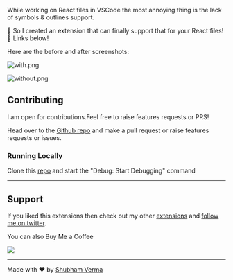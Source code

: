 While working on React files in VSCode the most annoying thing is the lack of symbols & outlines support.

🎉 So I created an extension that can finally support that for your React files!🎉
Links below!

Here are the before and after screenshots:

![with.png](https://cdn.hashnode.com/res/hashnode/image/upload/v1638578318646/mQqcc9dmi.png)

![without.png](https://cdn.hashnode.com/res/hashnode/image/upload/v1638578313783/mrVx5YR-2.png)

## Contributing

I am open for contributions.Feel free to raise features requests or PRS!

Head over to the [Github repo](https://github.com/ShubhamVerma1811/vscode-react-outline) and make a pull request or raise features requests or issues.

### Running Locally

Clone this [repo](https://github.com/ShubhamVerma1811/vscode-react-outline) and start the "Debug: Start Debugging" command

---

## Support

If you liked this extensions then check out my other [extensions](https://marketplace.visualstudio.com/publishers/ShubhamVerma18) and [follow me on twitter](https://shbm.fyi/tw).

You can also Buy Me a Coffee

<a href="https://www.buymeacoffee.com/shubhamverma" target="_blank" rel="nooperner noreferrer"><img src="https://img.buymeacoffee.com/button-api/?text=Buy me a coffee&emoji=&slug=shubhamverma&button_colour=55acee&font_colour=000000&font_family=Cookie&outline_colour=000000&coffee_colour=ffffff"></a>

---

Made with ❤️ by [Shubham Verma](https://shbm.fyi/)
